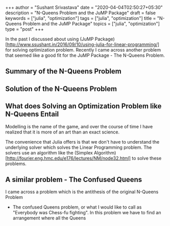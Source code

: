 +++
author = "Sushant Srivastava"
date = "2020-04-04T02:50:27+05:30"
description = "N-Queens Problem and the JuMP Package"
draft = false
keywords = ["julia", "optimization"]
tags = ["julia", "optimization"]
title = "N-Queens Problem and the JuMP Package"
topics = ["julia", "optimization"]
type = "post"
+++

In the past I discussed about using (JuMP Package)[http://www.ssushant.in/2016/09/10/using-julia-for-linear-programming/] for solving optimization problem.
Recently I came across another problem that seemed like a good fit for the
JuMP Package - The N-Queens Problem.

## Summary of the N-Queens Problem

## Solution of the N-Queens Problem


## What does Solving an Optimization Problem like N-Queens Entail

Modelling is the name of the game, and over the course of time I have realized
that it is more of an art than an exact science. 

The convenience that Julia offers is that we don't have to understand the underlying
solver which solves the Linear Programming problem. The solvers use an algorithm like
the (Simplex Algorithm)[http://fourier.eng.hmc.edu/e176/lectures/NM/node32.html] to solve these problems. 
## A similar problem - The Confused Queens

I came across a problem which is the antithesis of the original N-Queens Problem
- The confused Queens problem, or what I would like to call as "Everybody was Chess-fu fighting".
In this problem we have to find an arrangement where all the Queens